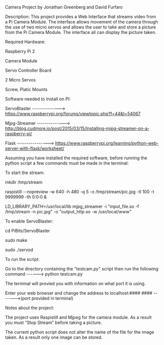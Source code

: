 Camera Project by Jonathan Greenberg and David Furfaro




Description: This project provides a Web Interface that streams video from a Pi Camera Module. The interface allows movement of the camera through the use of two micro servos and allows the user to take and store a picture from the Pi Camera Module. The interface all can display the picture taken.





Required Hardware:

Raspberry Pi 2

Camera Module

Servo Controller Board

2 Micro Servos

Screw, Platic Mounts


Software needed to Install on PI:

ServoBlaster   -------------->  https://www.raspberrypi.org/forums/viewtopic.php?f=44&t=54067

Mjpg-Streamer  -------------->  http://blog.cudmore.io/post/2015/03/15/Installing-mjpg-streamer-on-a-raspberry-pi/

Flask ----------------> https://www.raspberrypi.org/learning/python-web-server-with-flask/worksheet/












Assuming you have installed the required software, before running the python script a few commands must be made in the terminal:


To start the stream:

mkdir /tmp/stream

raspistill --nopreview -w 640 -h 480 -q 5 -o /tmp/stream/pic.jpg -tl 100 -t 9999999 -th 0:0:0 &


LD_LIBRARY_PATH=/usr/local/lib mjpg_streamer -i "input_file.so -f /tmp/stream -n pic.jpg" -o "output_http.so -w /usr/local/www"



To enable ServoBlaster:


cd PiBits/ServoBlaster

sudo make

sudo ./servod





To run the script:

Go to the directory containing the "testcam.py" script then run the following command ------>  python testcam.py

The terminal will provied you with information on what port it is using.

Enter your web browser and change the address to localhost:####                       #### ------->(port provided in terminal)










Notes about the project:

The project uses Raspistill and Mjpeg for the camera module. As a result you must "Stop Stream" before taking a picture.

The current python script does not alter the name of the file for the image taken. As a result only one image can be stored.
















